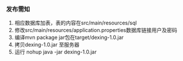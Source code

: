 ### 发布需知
1. 相应数据库加表，表的内容在src/main/resources/sql
2. 修改src/main/resources/application.properties数据库链接用户及密码
3. 编译mvn package jar包在target/dexing-1.0.jar
4. 拷贝dexing-1.0.jar 至服务器
5. 运行 nohup java -jar dexing-1.0.jar
